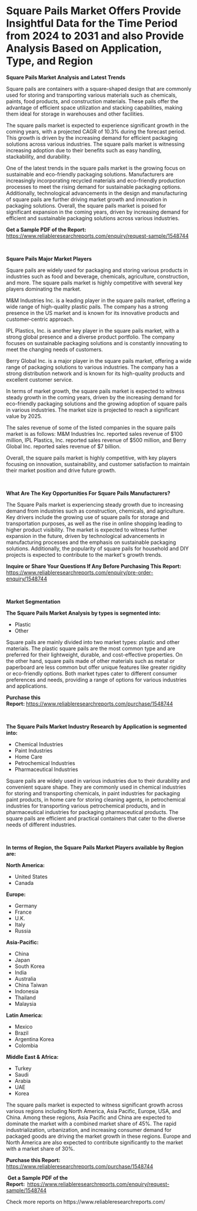 <p><h1>Square Pails Market Offers Provide Insightful Data for the Time Period from 2024 to 2031 and also Provide Analysis Based on Application, Type, and Region</h1></p><p><strong>Square Pails Market Analysis and Latest Trends</strong></p>
<p><p>Square pails are containers with a square-shaped design that are commonly used for storing and transporting various materials such as chemicals, paints, food products, and construction materials. These pails offer the advantage of efficient space utilization and stacking capabilities, making them ideal for storage in warehouses and other facilities.</p><p>The square pails market is expected to experience significant growth in the coming years, with a projected CAGR of 10.3% during the forecast period. This growth is driven by the increasing demand for efficient packaging solutions across various industries. The square pails market is witnessing increasing adoption due to their benefits such as easy handling, stackability, and durability.</p><p>One of the latest trends in the square pails market is the growing focus on sustainable and eco-friendly packaging solutions. Manufacturers are increasingly incorporating recycled materials and eco-friendly production processes to meet the rising demand for sustainable packaging options. Additionally, technological advancements in the design and manufacturing of square pails are further driving market growth and innovation in packaging solutions. Overall, the square pails market is poised for significant expansion in the coming years, driven by increasing demand for efficient and sustainable packaging solutions across various industries.</p></p>
<p><strong>Get a Sample PDF of the Report:&nbsp;</strong> <a href="https://www.reliableresearchreports.com/enquiry/request-sample/1548744">https://www.reliableresearchreports.com/enquiry/request-sample/1548744</a></p>
<p>&nbsp;</p>
<p><strong>Square Pails Major Market Players</strong></p>
<p><p>Square pails are widely used for packaging and storing various products in industries such as food and beverage, chemicals, agriculture, construction, and more. The square pails market is highly competitive with several key players dominating the market. </p><p>M&M Industries Inc. is a leading player in the square pails market, offering a wide range of high-quality plastic pails. The company has a strong presence in the US market and is known for its innovative products and customer-centric approach. </p><p>IPL Plastics, Inc. is another key player in the square pails market, with a strong global presence and a diverse product portfolio. The company focuses on sustainable packaging solutions and is constantly innovating to meet the changing needs of customers.</p><p>Berry Global Inc. is a major player in the square pails market, offering a wide range of packaging solutions to various industries. The company has a strong distribution network and is known for its high-quality products and excellent customer service.</p><p>In terms of market growth, the square pails market is expected to witness steady growth in the coming years, driven by the increasing demand for eco-friendly packaging solutions and the growing adoption of square pails in various industries. The market size is projected to reach a significant value by 2025.</p><p>The sales revenue of some of the listed companies in the square pails market is as follows: M&M Industries Inc. reported sales revenue of $100 million, IPL Plastics, Inc. reported sales revenue of $500 million, and Berry Global Inc. reported sales revenue of $7 billion.</p><p>Overall, the square pails market is highly competitive, with key players focusing on innovation, sustainability, and customer satisfaction to maintain their market position and drive future growth.</p></p>
<p>&nbsp;</p>
<p><strong>What Are The Key Opportunities For Square Pails Manufacturers?</strong></p>
<p><p>The Square Pails market is experiencing steady growth due to increasing demand from industries such as construction, chemicals, and agriculture. Key drivers include the growing use of square pails for storage and transportation purposes, as well as the rise in online shopping leading to higher product visibility. The market is expected to witness further expansion in the future, driven by technological advancements in manufacturing processes and the emphasis on sustainable packaging solutions. Additionally, the popularity of square pails for household and DIY projects is expected to contribute to the market's growth trends.</p></p>
<p><strong>Inquire or Share Your Questions If Any Before Purchasing This Report:</strong> <a href="https://www.reliableresearchreports.com/enquiry/pre-order-enquiry/1548744">https://www.reliableresearchreports.com/enquiry/pre-order-enquiry/1548744</a></p>
<p>&nbsp;</p>
<p><strong>Market Segmentation</strong></p>
<p><strong>The Square Pails Market Analysis by types is segmented into:</strong></p>
<p><ul><li>Plastic</li><li>Other</li></ul></p>
<p><p>Square pails are mainly divided into two market types: plastic and other materials. The plastic square pails are the most common type and are preferred for their lightweight, durable, and cost-effective properties. On the other hand, square pails made of other materials such as metal or paperboard are less common but offer unique features like greater rigidity or eco-friendly options. Both market types cater to different consumer preferences and needs, providing a range of options for various industries and applications.</p></p>
<p><strong>Purchase this Report:&nbsp;</strong><a href="https://www.reliableresearchreports.com/purchase/1548744">https://www.reliableresearchreports.com/purchase/1548744</a></p>
<p>&nbsp;</p>
<p><strong>The Square Pails Market Industry Research by Application is segmented into:</strong></p>
<p><ul><li>Chemical Industries</li><li>Paint Industries</li><li>Home Care</li><li>Petrochemical Industries</li><li>Pharmaceutical Industries</li></ul></p>
<p><p>Square pails are widely used in various industries due to their durability and convenient square shape. They are commonly used in chemical industries for storing and transporting chemicals, in paint industries for packaging paint products, in home care for storing cleaning agents, in petrochemical industries for transporting various petrochemical products, and in pharmaceutical industries for packaging pharmaceutical products. The square pails are efficient and practical containers that cater to the diverse needs of different industries.</p></p>
<p>&nbsp;</p>
<p><strong>In terms of Region, the Square Pails Market Players available by Region are:</strong></p>
<p>
    <p> <strong> North America: </strong>
        <ul>
            <li>United States</li>
            <li>Canada</li>
        </ul>
        </p> 
    <p> <strong> Europe: </strong>
        <ul>
            <li>Germany</li>
            <li>France</li>
            <li>U.K.</li>
            <li>Italy</li>
            <li>Russia</li>
        </ul>
        </p> 
    <p> <strong> Asia-Pacific: </strong>
        <ul>
            <li>China</li>
            <li>Japan</li>
            <li>South Korea</li>
            <li>India</li>
            <li>Australia</li>
            <li>China Taiwan</li>
            <li>Indonesia</li>
            <li>Thailand</li>
            <li>Malaysia</li>
        </ul>
        </p> 
    <p> <strong> Latin America: </strong>
        <ul>
            <li>Mexico</li>
            <li>Brazil</li>
            <li>Argentina Korea</li>
            <li>Colombia</li>
        </ul>
        </p> 
    <p> <strong> Middle East & Africa: </strong>
        <ul>
            <li>Turkey</li>
            <li>Saudi</li>
            <li>Arabia</li>
            <li>UAE</li>
            <li>Korea</li>
        </ul>
    </p>
    </p>
<p><p>The square pails market is expected to witness significant growth across various regions including North America, Asia Pacific, Europe, USA, and China. Among these regions, Asia Pacific and China are expected to dominate the market with a combined market share of 45%. The rapid industrialization, urbanization, and increasing consumer demand for packaged goods are driving the market growth in these regions. Europe and North America are also expected to contribute significantly to the market with a market share of 30%.</p></p>
<p><strong>Purchase this Report: </strong><a href="https://www.reliableresearchreports.com/purchase/1548744">https://www.reliableresearchreports.com/purchase/1548744</a></p>
<p>&nbsp;<strong>Get a Sample PDF of the Report:&nbsp;&nbsp;</strong><a href="https://www.reliableresearchreports.com/enquiry/request-sample/1548744">https://www.reliableresearchreports.com/enquiry/request-sample/1548744</a></p>
<p><strong></strong></p>
<p>Check more reports on https://www.reliableresearchreports.com/</p>